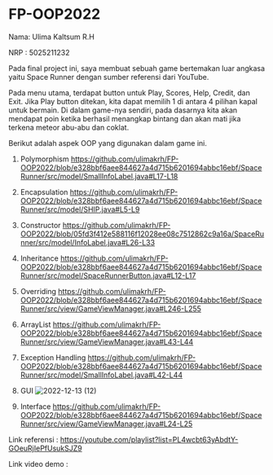 # FP-OOP2022
Nama: Ulima Kaltsum R.H

NRP : 5025211232

Pada final project ini, saya membuat sebuah game bertemakan luar angkasa yaitu Space Runner dengan sumber referensi dari YouTube.

Pada menu utama, terdapat button untuk Play, Scores, Help, Credit, dan Exit. Jika Play button ditekan, kita dapat memilih 1 di antara 4 pilihan kapal untuk bermain. Di dalam game-nya sendiri, pada dasarnya kita akan mendapat poin ketika berhasil menangkap bintang dan akan mati jika terkena meteor abu-abu dan coklat. 

Berikut adalah aspek OOP yang digunakan dalam game ini.

1. Polymorphism
https://github.com/ulimakrh/FP-OOP2022/blob/e328bbf6aee844627a4d715b6201694abbc16ebf/SpaceRunner/src/model/SmallInfoLabel.java#L17-L18

2. Encapsulation
https://github.com/ulimakrh/FP-OOP2022/blob/e328bbf6aee844627a4d715b6201694abbc16ebf/SpaceRunner/src/model/SHIP.java#L5-L9

3. Constructor
https://github.com/ulimakrh/FP-OOP2022/blob/05fd3f412e588116f12028ee08c7512862c9a16a/SpaceRunner/src/model/InfoLabel.java#L26-L33

4. Inheritance
https://github.com/ulimakrh/FP-OOP2022/blob/e328bbf6aee844627a4d715b6201694abbc16ebf/SpaceRunner/src/model/SpaceRunnerButton.java#L12-L17

5. Overriding
https://github.com/ulimakrh/FP-OOP2022/blob/e328bbf6aee844627a4d715b6201694abbc16ebf/SpaceRunner/src/view/GameViewManager.java#L246-L255

6. ArrayList
https://github.com/ulimakrh/FP-OOP2022/blob/e328bbf6aee844627a4d715b6201694abbc16ebf/SpaceRunner/src/view/GameViewManager.java#L43-L44

7. Exception Handling
https://github.com/ulimakrh/FP-OOP2022/blob/e328bbf6aee844627a4d715b6201694abbc16ebf/SpaceRunner/src/model/SmallInfoLabel.java#L42-L44

8. GUI
![2022-12-13 (12)](https://user-images.githubusercontent.com/114993076/207324632-a5fb24c9-4bfa-48a0-b689-0cd57639a44c.png)

9. Interface
https://github.com/ulimakrh/FP-OOP2022/blob/e328bbf6aee844627a4d715b6201694abbc16ebf/SpaceRunner/src/view/GameViewManager.java#L24-L25




Link referensi : https://youtube.com/playlist?list=PL4wcbt63yAbdtY-GOeuRjIePfUsukSJZ9

Link video demo : 
